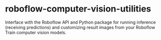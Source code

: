 # roboflow-computer-vision-utilities
Interface with the Roboflow API and Python package for running inference (receiving predictions) and customizing result images from your Roboflow Train computer vision models.
